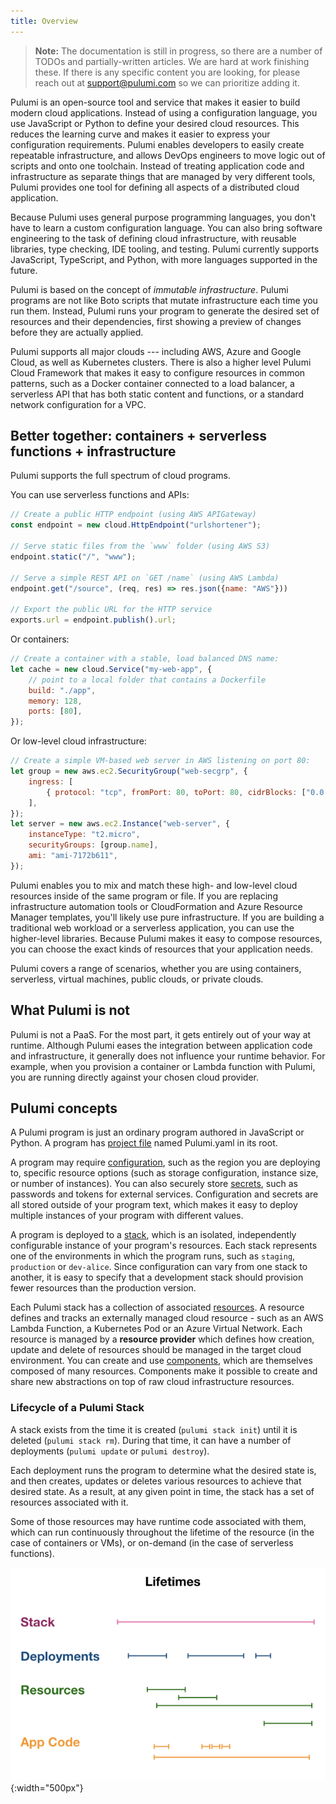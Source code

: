 ```yaml
---
title: Overview
---
```


> **Note:** The documentation is still in progress, so there are a number of TODOs and partially-written articles.
> We are hard at work finishing these.  If there is any specific content you are looking, for please reach
> out at [support@pulumi.com](mailto:support@pulumi.com) so we can prioritize adding it.

Pulumi is an open-source tool and service that makes it easier to build modern cloud applications. Instead of using a configuration language, you use JavaScript or Python to define your desired cloud resources. This reduces the learning curve and makes it easier to express your configuration requirements. Pulumi enables developers to easily create repeatable infrastructure, and allows DevOps engineers to move logic out of scripts and onto one toolchain. Instead of treating application code and infrastructure as separate things that are managed by very different tools, Pulumi provides one tool for defining all aspects of a distributed cloud application.

Because Pulumi uses general purpose programming languages, you don't have to learn a custom configuration language. You can also bring software engineering to the task of defining cloud infrastructure, with reusable libraries, type checking, IDE tooling, and testing. Pulumi currently supports JavaScript, TypeScript, and Python, with more languages supported in the future.

Pulumi is based on the concept of _immutable infrastructure_.  Pulumi programs are not like Boto scripts that mutate infrastructure each time you run them. Instead, Pulumi runs your program to generate the desired set of resources and their dependencies, first showing a preview of changes before they are actually applied.

Pulumi supports all major clouds --- including AWS, Azure and Google Cloud, as well as Kubernetes clusters. There is also a higher level Pulumi Cloud Framework that makes it easy to configure resources in common patterns, such as a Docker container connected to a load balancer, a serverless API that has both static content and functions, or a standard network configuration for a VPC.

## Better together: containers + serverless functions + infrastructure
Pulumi supports the full spectrum of cloud programs.  

You can use serverless functions and APIs:

```javascript
// Create a public HTTP endpoint (using AWS APIGateway)
const endpoint = new cloud.HttpEndpoint("urlshortener");

// Serve static files from the `www` folder (using AWS S3)
endpoint.static("/", "www");

// Serve a simple REST API on `GET /name` (using AWS Lambda)
endpoint.get("/source", (req, res) => res.json({name: "AWS"}))

// Export the public URL for the HTTP service
exports.url = endpoint.publish().url;
```

Or containers:

```javascript
// Create a container with a stable, load balanced DNS name:
let cache = new cloud.Service("my-web-app", {
    // point to a local folder that contains a Dockerfile
    build: "./app", 
    memory: 128,
    ports: [80],
});
```

Or low-level cloud infrastructure:

```javascript
// Create a simple VM-based web server in AWS listening on port 80:
let group = new aws.ec2.SecurityGroup("web-secgrp", {
    ingress: [
        { protocol: "tcp", fromPort: 80, toPort: 80, cidrBlocks: ["0.0.0.0/0"] },
    ],
});
let server = new aws.ec2.Instance("web-server", {
    instanceType: "t2.micro",
    securityGroups: [group.name],
    ami: "ami-7172b611",
});
```

Pulumi enables you to mix and match these high- and low-level cloud resources inside of the same program or file. If you are replacing infrastructure automation tools or CloudFormation and Azure Resource Manager templates, you'll likely use pure infrastructure. If you are building a traditional web workload or a serverless application, you can use the higher-level libraries. Because Pulumi makes it easy to compose resources, you can choose the exact kinds of resources that your application needs.

Pulumi covers a range of scenarios, whether you are using containers, serverless, virtual machines, public clouds, or private clouds.

## What Pulumi is not

Pulumi is not a PaaS.  For the most part, it gets entirely out of your way at runtime. Although Pulumi eases the integration between application code and infrastructure, it generally does not influence your runtime behavior.  For example, when you provision a container or Lambda function with Pulumi, you are running directly against your chosen cloud provider.

## Pulumi concepts

A Pulumi program is just an ordinary program authored in JavaScript or Python. A program has [project file](./project.html) named Pulumi.yaml in its root.

A program may require [configuration](./config.html), such as the region you are deploying to, specific resource options (such as storage configuration, instance size, or number of instances). You can also securely store [secrets](./config/html#secrets), such as passwords and tokens for external services. Configuration and secrets are all stored outside of your program text, which makes it easy to deploy multiple instances of your program with different values.

A program is deployed to a [stack](./stack.html), which is an isolated, independently configurable instance of your program's resources. Each stack represents one of the environments in which the program runs, such as `staging`, `production` or `dev-alice`. Since configuration can vary from one stack to another, it is easy to specify that a development stack should provision fewer resources than the production version.

Each Pulumi stack has a collection of associated [resources](./resource.html).  A resource defines and tracks an externally managed cloud resource - such as an AWS Lambda Function, a Kubernetes Pod or an Azure Virtual Network.  Each resource is managed by a **resource provider** which defines how creation, update and delete of resources should be managed in the target cloud environment. You can create and use [components](./programming-model.html#components), which are themselves composed of many resources. Components make it possible to create and share new abstractions on top of raw cloud infrastructure resources.

### Lifecycle of a Pulumi Stack

A stack exists from the time it is created (`pulumi stack init`) until it is deleted (`pulumi stack rm`). During that time, it can have a number of deployments (`pulumi update` or `pulumi destroy`).  

Each deployment runs the program to determine what the desired state is, and then creates, updates or deletes various resources to achieve that desired state.  As a result, at any given point in time, the stack has a set of resources associated with it.

Some of those resources may have runtime code associated with them, which can run continuously throughout the lifetime of the resource (in the case of containers or VMs), or on-demand (in the case of serverless functions).

![Object Lifetimes](../images/reference/object-lifetimes-diagram.png){:width="500px"}

<!-- LINKS -->


<!-- END LINKS -->

